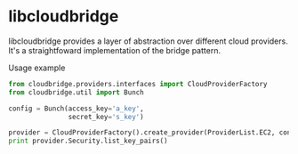 # libcloudbridge
libcloudbridge provides a layer of abstraction over different cloud providers. It's a straightfoward implementation of
the bridge pattern.

Usage example
```python
from cloudbridge.providers.interfaces import CloudProviderFactory
from cloudbridge.util import Bunch

config = Bunch(access_key='a_key',
               secret_key='s_key')

provider = CloudProviderFactory().create_provider(ProviderList.EC2, config)
print provider.Security.list_key_pairs()
```
